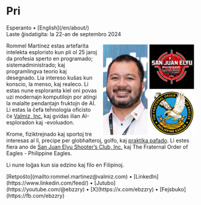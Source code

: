 Pri
===

<div class="center">Esperanto • [English](/en/about/)</div>
<div class="center">Laste ĝisdatigita: la 22-an de septembro 2024</div>

<div>
<img src="/images/site/ebzzry.png" style="float: right; width: 50%; margin: 0px 0px 0px 10px">

Rommel Martínez estas artefarita intelekta esploristo kun pli ol 25 jaroj da
profesia sperto en programado; sistemadministrado; kaj programlingva teorio kaj
desegnado. Lia intereso kuŝas kun konscio, la menso, kaj realeco. Li estas nune
esploranta kiel oni povas uzi modernajn komputilojn por atingi la malalte
pendantajn fruktojn de AI. Li estas la ĉefa teĥnologia oficisto ĉe
[Valmiz, Inc.](https://valmiz.com) kaj gvidas ilian AI-esploradon kaj -evoluadon.

Krome, fiziktrejnado kaj sportoj tre interesas al li, precipe per globhalteroj,
golfo, kaj [praktika pafado](https://www.youtube.com/@ebzzry). Li estes fiera ano de [San Juan Elyu Shooter’s Club, Inc.](https://www.facebook.com/sanjuanelyushootersclub) kaj The Fraternal Order of Eagles - Philippine Eagles.

Li nune loĝas kun sia edzino kaj filo en Filipinoj.
</div>
<div class="center">
[Retpoŝto](mailto:rommel.martinez@valmiz.com) • [LinkedIn](https://www.linkedin.com/feed/) • [Jutubo](https://youtube.com/@ebzzry) • [X](https://x.com/ebzzry) • [Fejsbuko](https://fb.com/ebzzry)<br>
</div>
